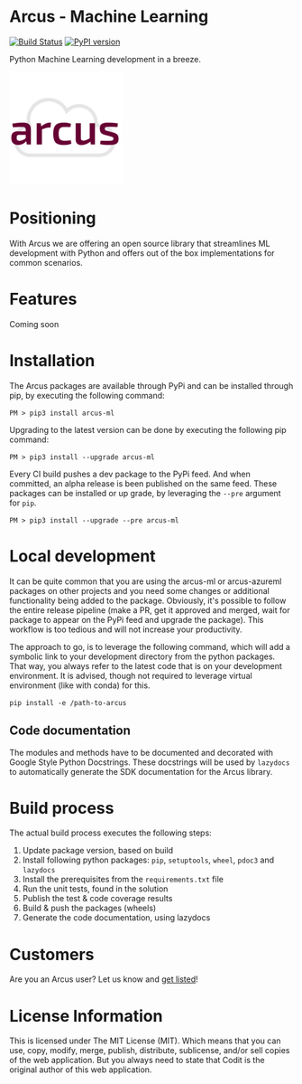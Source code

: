 # Arcus - Machine Learning
[![Build Status](https://dev.azure.com/codit/Arcus/_apis/build/status/arcus-azure.arcus.ml?branchName=master)](https://dev.azure.com/codit/Arcus/_build/latest?definitionId=836&branchName=master) [![PyPI version](https://badge.fury.io/py/arcus-ml.svg)](https://badge.fury.io/py/arcus-ml)

Python Machine Learning development in a breeze.

![Arcus](https://raw.githubusercontent.com/arcus-azure/arcus/master/media/arcus.png)

# Positioning

With Arcus we are offering an open source library that streamlines ML development with Python and offers out of the box implementations for common scenarios.


# Features

Coming soon

# Installation

The Arcus packages are available through PyPi and can be installed through pip, by executing the following command:

```shell
PM > pip3 install arcus-ml
```

Upgrading to the latest version can be done by executing the following pip command:

```shell
PM > pip3 install --upgrade arcus-ml 
```

Every CI build pushes a dev package to the PyPi feed.  And when committed, an alpha release is been published on the same feed.  These packages can be installed or up  grade, by leveraging the `--pre` argument for `pip`.

```shell
PM > pip3 install --upgrade --pre arcus-ml
```

# Local development
    
It can be quite common that you are using the arcus-ml or arcus-azureml packages on other projects and you need some changes or additional functionality being added to the package.  Obviously, it's possible to follow the entire release pipeline (make a PR, get it approved and merged, wait for package to appear on the PyPi feed and upgrade the package).  This workflow is too tedious and will not increase your productivity.

The approach to go, is to leverage the following command, which will add a symbolic link to your development directory from the python packages.  That way, you always refer to the latest code that is on your development environment.  It is advised, though not required to leverage virtual environment (like with conda) for this.

```shell
pip install -e /path-to-arcus
```

## Code documentation

The modules and methods have to be documented and decorated with Google Style Python Docstrings.  These docstrings will be used by `lazydocs` to automatically generate the SDK documentation for the Arcus library.

# Build process

The actual build process executes the following steps:

1. Update package version, based on build
2. Install following python packages: `pip`, `setuptools`, `wheel`, `pdoc3` and `lazydocs`
3. Install the prerequisites from the `requirements.txt` file
4. Run the unit tests, found in the solution
5. Publish the test & code coverage results
6. Build & push the packages (wheels)
7. Generate the code documentation, using lazydocs

# Customers
Are you an Arcus user? Let us know and [get listed](https://bit.ly/become-a-listed-arcus-user)!

# License Information
This is licensed under The MIT License (MIT). Which means that you can use, copy, modify, merge, publish, distribute, sublicense, and/or sell copies of the web application. But you always need to state that Codit is the original author of this web application.
